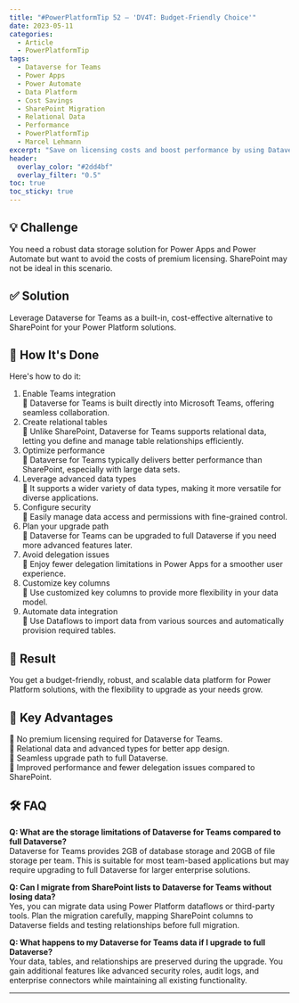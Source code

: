 ```yaml
---
title: "#PowerPlatformTip 52 – 'DV4T: Budget-Friendly Choice'"
date: 2023-05-11
categories:
  - Article
  - PowerPlatformTip
tags:
  - Dataverse for Teams
  - Power Apps
  - Power Automate
  - Data Platform
  - Cost Savings
  - SharePoint Migration
  - Relational Data
  - Performance
  - PowerPlatformTip
  - Marcel Lehmann
excerpt: "Save on licensing costs and boost performance by using Dataverse for Teams as a robust, scalable data platform for Power Apps and Power Automate. Learn how to migrate from SharePoint, leverage relational data, and future-proof your Power Platform solutions."
header:
  overlay_color: "#2dd4bf"
  overlay_filter: "0.5"
toc: true
toc_sticky: true
---
```


## 💡 Challenge
You need a robust data storage solution for Power Apps and Power Automate but want to avoid the costs of premium licensing. SharePoint may not be ideal in this scenario.

## ✅ Solution
Leverage Dataverse for Teams as a built-in, cost-effective alternative to SharePoint for your Power Platform solutions.

## 🔧 How It's Done
Here's how to do it:
1. Enable Teams integration  
   🔸 Dataverse for Teams is built directly into Microsoft Teams, offering seamless collaboration.  
2. Create relational tables  
   🔸 Unlike SharePoint, Dataverse for Teams supports relational data, letting you define and manage table relationships efficiently.  
3. Optimize performance  
   🔸 Dataverse for Teams typically delivers better performance than SharePoint, especially with large data sets.  
4. Leverage advanced data types  
   🔸 It supports a wider variety of data types, making it more versatile for diverse applications.  
5. Configure security  
   🔸 Easily manage data access and permissions with fine-grained control.  
6. Plan your upgrade path  
   🔸 Dataverse for Teams can be upgraded to full Dataverse if you need more advanced features later.  
7. Avoid delegation issues  
   🔸 Enjoy fewer delegation limitations in Power Apps for a smoother user experience.  
8. Customize key columns  
   🔸 Use customized key columns to provide more flexibility in your data model.  
9. Automate data integration  
   🔸 Use Dataflows to import data from various sources and automatically provision required tables.  

## 🎉 Result
You get a budget-friendly, robust, and scalable data platform for Power Platform solutions, with the flexibility to upgrade as your needs grow.

## 🌟 Key Advantages
🔸 No premium licensing required for Dataverse for Teams.  
🔸 Relational data and advanced types for better app design.  
🔸 Seamless upgrade path to full Dataverse.  
🔸 Improved performance and fewer delegation issues compared to SharePoint.

## 🛠️ FAQ

**Q: What are the storage limitations of Dataverse for Teams compared to full Dataverse?**  
Dataverse for Teams provides 2GB of database storage and 20GB of file storage per team. This is suitable for most team-based applications but may require upgrading to full Dataverse for larger enterprise solutions.

**Q: Can I migrate from SharePoint lists to Dataverse for Teams without losing data?**  
Yes, you can migrate data using Power Platform dataflows or third-party tools. Plan the migration carefully, mapping SharePoint columns to Dataverse fields and testing relationships before full migration.

**Q: What happens to my Dataverse for Teams data if I upgrade to full Dataverse?**  
Your data, tables, and relationships are preserved during the upgrade. You gain additional features like advanced security roles, audit logs, and enterprise connectors while maintaining all existing functionality.

---
